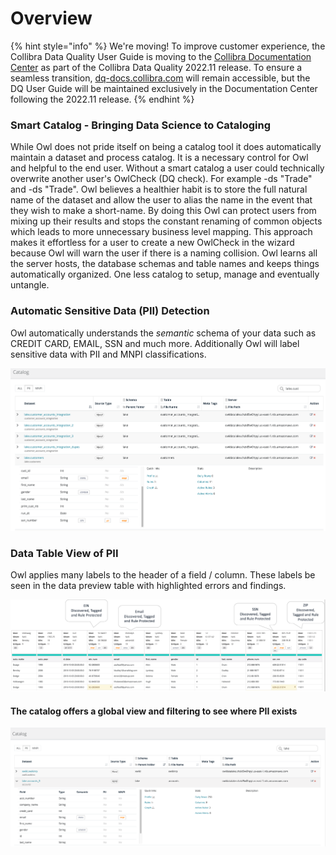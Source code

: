 # Overview

{% hint style="info" %}
We're moving! To improve customer experience, the Collibra Data Quality User Guide is moving to the [Collibra Documentation Center](https://productresources.collibra.com/docs/collibra/latest/Content/Home.htm) as part of the Collibra Data Quality 2022.11 release. To ensure a seamless transition, [dq-docs.collibra.com](../) will remain accessible, but the DQ User Guide will be maintained exclusively in the Documentation Center following the 2022.11 release.&#x20;
{% endhint %}

### Smart Catalog - Bringing Data Science to Cataloging

While Owl does not pride itself on being a catalog tool it does automatically maintain a dataset and process catalog. It is a necessary control for Owl and helpful to the end user. Without a smart catalog a user could technically overwrite another user's OwlCheck (DQ check). For example -ds "Trade" and -ds "Trade". Owl believes a healthier habit is to store the full natural name of the dataset and allow the user to alias the name in the event that they wish to make a short-name. By doing this Owl can protect users from mixing up their results and stops the constant renaming of common objects which leads to more unnecessary business level mapping. This approach makes it effortless for a user to create a new OwlCheck in the wizard because Owl will warn the user if there is a naming collision. Owl learns all the server hosts, the database schemas and table names and keeps things automatically organized. One less catalog to setup, manage and eventually untangle.

### Automatic Sensitive Data (PII) Detection

Owl automatically understands the _semantic_ schema of your data such as CREDIT CARD, EMAIL, SSN and much more. Additionally Owl will label sensitive data with PII and MNPI classifications.

![](../.gitbook/assets/owl-catalog-pii.png)

### Data Table View of PII

Owl applies many labels to the header of a field / column. These labels be seen in the data preview table with highlighted errors and findings.

![](../.gitbook/assets/owl-pii.png)

#### The catalog offers a global view and filtering to see where PII exists

![You can also view globally via the catalog to see PII exists](<../.gitbook/assets/Screen Shot 2019-11-04 at 2.10.11 PM (1).png>)

